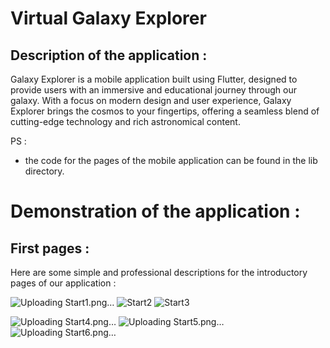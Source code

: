 # Virtual Galaxy Explorer
## Description of the application : 
Galaxy Explorer is a mobile application built using Flutter, designed to provide users with an immersive and educational journey through our galaxy. With a focus on modern design and user experience, Galaxy Explorer brings the cosmos to your fingertips, offering a seamless blend of cutting-edge technology and rich astronomical content.

PS : 
- the code for the pages of the mobile application can be found in the lib directory.

# Demonstration of the application :
## First pages : 
Here are some simple and professional descriptions for the introductory pages of our application :

![Uploading Start1.png…]()   ![Start2](https://github.com/user-attachments/assets/c2e255cc-1568-4467-9952-eaa4b182b124)      ![Start3](https://github.com/user-attachments/assets/206c5819-ab36-42b2-8cf5-5f9cc0d366aa)


![Uploading Start4.png…]()   ![Uploading Start5.png…]()      ![Uploading Start6.png…]()



